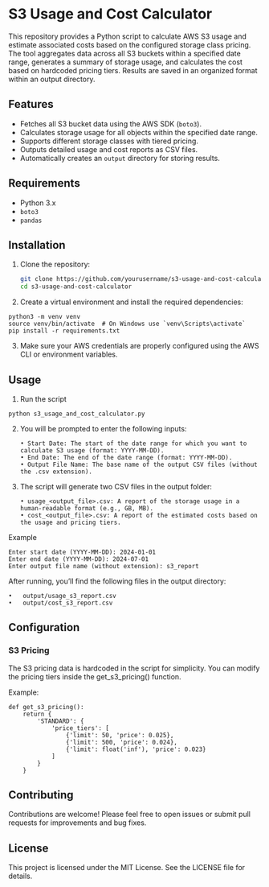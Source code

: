 # S3 Usage and Cost Calculator

This repository provides a Python script to calculate AWS S3 usage and estimate associated costs based on the configured storage class pricing. The tool aggregates data across all S3 buckets within a specified date range, generates a summary of storage usage, and calculates the cost based on hardcoded pricing tiers. Results are saved in an organized format within an output directory.

## Features

- Fetches all S3 bucket data using the AWS SDK (`boto3`).
- Calculates storage usage for all objects within the specified date range.
- Supports different storage classes with tiered pricing.
- Outputs detailed usage and cost reports as CSV files.
- Automatically creates an `output` directory for storing results.

## Requirements

- Python 3.x
- `boto3`
- `pandas`

## Installation

1. Clone the repository:

   ```bash
   git clone https://github.com/yourusername/s3-usage-and-cost-calculator.git
   cd s3-usage-and-cost-calculator

2.	Create a virtual environment and install the required dependencies:

```
python3 -m venv venv
source venv/bin/activate  # On Windows use `venv\Scripts\activate`
pip install -r requirements.txt
```
3.	Make sure your AWS credentials are properly configured using the AWS CLI or environment variables.


## Usage

1. Run the script 

```
python s3_usage_and_cost_calculator.py
```

2.	You will be prompted to enter the following inputs:

	    • Start Date: The start of the date range for which you want to calculate S3 usage (format: YYYY-MM-DD).
	    • End Date: The end of the date range (format: YYYY-MM-DD).
	    • Output File Name: The base name of the output CSV files (without the .csv extension).

3.	The script will generate two CSV files in the output folder:

	    • usage_<output_file>.csv: A report of the storage usage in a human-readable format (e.g., GB, MB).
	    • cost_<output_file>.csv: A report of the estimated costs based on the usage and pricing tiers.

Example 

```
Enter start date (YYYY-MM-DD): 2024-01-01
Enter end date (YYYY-MM-DD): 2024-07-01
Enter output file name (without extension): s3_report
```

After running, you’ll find the following files in the output directory:

	•	output/usage_s3_report.csv
	•	output/cost_s3_report.csv


## Configuration

### S3 Pricing

The S3 pricing data is hardcoded in the script for simplicity. You can modify the pricing tiers inside the get_s3_pricing() function.

Example:

```
def get_s3_pricing():
    return {
        'STANDARD': {
            'price_tiers': [
                {'limit': 50, 'price': 0.025},
                {'limit': 500, 'price': 0.024},
                {'limit': float('inf'), 'price': 0.023}
            ]
        }
    }
```

## Contributing

Contributions are welcome! Please feel free to open issues or submit pull requests for improvements and bug fixes.

## License

This project is licensed under the MIT License. See the LICENSE file for details.
